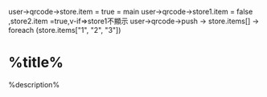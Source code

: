 user->qrcode->store.item = true = main 
user->qrcode->store1.item = false ,store2.item =true,v-if=>store1不顯示
user->qrcode->push -> store.items[] -> foreach (store.items["1", "2", "3"])  

<div>
    <h1>%title%</h1>
    <p>%description%</p>
</div>